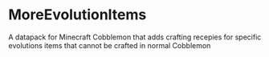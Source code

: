 # MoreEvolutionItems
A datapack for Minecraft Cobblemon that adds crafting recepies for specific evolutions items that cannot be crafted in normal Cobblemon
